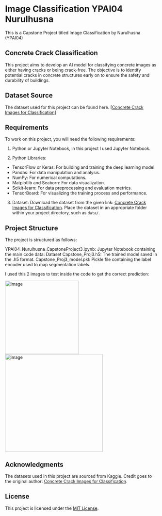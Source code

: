 # Image Classification YPAI04 Nurulhusna
 This is a Capstone Project titled Image Classification by Nurulhusna (YPAI04)

## Concrete Crack Classification 
 This project aims to develop an AI model for classifying concrete images as either having cracks or being crack-free. The objective is to identify potential cracks in concrete  structures early on to ensure the safety and durability of buildings. 

 ## Dataset Source
 The dataset used for this project can be found here. [[Concrete Crack Images for Classification](https://data.mendeley.com/datasets/5y9wdsg2zt/2)]

 ## Requirements
 To work on this project, you will need the following requirements:

 1. Python or Jupyter Notebook, in this project I used Jupyter Notebook.

 2. Python Libraries: 

   - TensorFlow or Keras: For building and training the deep learning model.
   - Pandas: For data manipulation and analysis.
   - NumPy: For numerical computations.
   - Matplotlib and Seaborn: For data visualization.
   - Scikit-learn: For data preprocessing and evaluation metrics.
   - TensorBoard: For visualizing the training process and performance.

 3. Dataset: Download the dataset from the given link: [Concrete Crack Images for Classification](https://data.mendeley.com/public-files/datasets/5y9wdsg2zt/files/8a70d8a5-bce9-4291-bab9-b48cfb3e87c3/file_downloaded). Place the dataset in an appropriate folder within your project directory, such as `data/`.

 ## Project Structure
 The project is structured as follows:

 YPAI04_Nurulhusna_CapstoneProject3.ipynb: Jupyter Notebook containing the main code 
 data: Dataset 
 Capstone_Proj3.h5: The trained model saved in the .h5 format.
 Capstone_Proj3_model.pkl: Pickle file containing the label encoder used to map segmentation labels.

 I used this 2 images to test inside the code to get the correct prediction:

 <img width="242" alt="image" src="https://github.com/NurulhusnaJamalAli/Image-Classification-YPAI04-Nurulhusna/assets/141206939/ec543f8d-f191-450f-a70c-a5ac6c6e7c9f">
 

 <img width="322" alt="image" src="https://github.com/NurulhusnaJamalAli/Image-Classification-YPAI04-Nurulhusna/assets/141206939/606d4e2b-67e2-40e1-95f9-6868f3ad8739">


 ## Acknowledgments
The datasets used in this project are sourced from Kaggle. Credit goes to the original author:
 [Concrete Crack Images for Classification](https://data.mendeley.com/datasets/5y9wdsg2zt/2).

## License
This project is licensed under the [MIT License](LICENSE).

